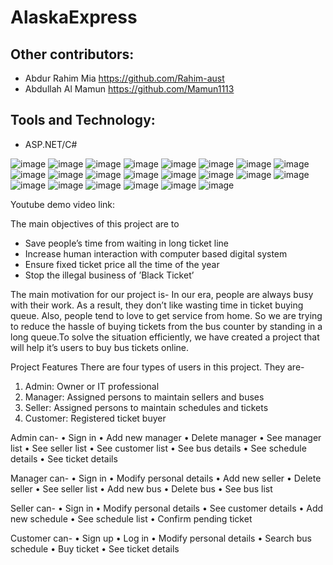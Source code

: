 # AlaskaExpress

## Other contributors:
- Abdur Rahim Mia https://github.com/Rahim-aust
- Abdullah Al Mamun https://github.com/Mamun1113

## Tools and Technology:
- ASP.NET/C#

![image](https://user-images.githubusercontent.com/66373332/236641988-419c0327-cd9f-4e56-9cf3-884d7b00b066.png)
![image](https://user-images.githubusercontent.com/66373332/236642122-c3a62317-0bcd-4516-8d28-bc5af8de3860.png)
![image](https://user-images.githubusercontent.com/66373332/236642136-93b6ffda-842b-4d64-a8c0-a212498a4f46.png)
![image](https://user-images.githubusercontent.com/66373332/236642154-8c83f83c-5510-4bf8-bb18-4dd4027bd470.png)
![image](https://user-images.githubusercontent.com/66373332/236642163-745d1a0c-3970-4370-8880-dd00978f4bf0.png)
![image](https://user-images.githubusercontent.com/66373332/236642173-8bcfd460-adc7-42d3-839c-ff0166a39037.png)
![image](https://user-images.githubusercontent.com/66373332/236642177-6671fdeb-ea46-4e73-90c6-7acd6c097343.png)
![image](https://user-images.githubusercontent.com/66373332/236641949-4cc9376b-ea5c-4e5b-811b-32212aff821c.png)
![image](https://user-images.githubusercontent.com/66373332/236641996-52ea7418-f06d-4309-aa56-b72bf9faddd0.png)
![image](https://user-images.githubusercontent.com/66373332/236642006-4e71f8fb-57e2-456a-bab2-9bfd55d874c4.png)
![image](https://user-images.githubusercontent.com/66373332/236642030-328ae76a-a2f4-4116-b6e8-5f8d81802d50.png)
![image](https://user-images.githubusercontent.com/66373332/236642040-bc6984fd-149d-4288-8b88-36461f2cd1c9.png)
![image](https://user-images.githubusercontent.com/66373332/236642043-b91b2c1f-81dc-4d3d-9461-1999c05ffce8.png)
![image](https://user-images.githubusercontent.com/66373332/236642049-1e2133e6-7307-4155-b2c2-218ed4ccb1cf.png)
![image](https://user-images.githubusercontent.com/66373332/236642064-fd2a89ae-4213-4381-ab9f-8d1dc05b5fa1.png)
![image](https://user-images.githubusercontent.com/66373332/236642069-72367511-2c05-407a-ba74-b8a2fe2ebe88.png)
![image](https://user-images.githubusercontent.com/66373332/236642076-b7aedfd2-228d-4a05-b9c2-71ac531adc3a.png)
![image](https://user-images.githubusercontent.com/66373332/236642082-42ab8de9-ba17-41d6-8fcc-a638b0153ca6.png)
![image](https://user-images.githubusercontent.com/66373332/236642090-a2295710-d920-496b-b6d7-5aa8ca94530f.png)
![image](https://user-images.githubusercontent.com/66373332/236642097-86455dbe-2e37-40a2-a807-7acbf6c34dd5.png)
![image](https://user-images.githubusercontent.com/66373332/236642109-d5389f65-1803-4221-a084-4959240853a3.png)
![image](https://user-images.githubusercontent.com/66373332/236642112-61d24d46-f336-49df-a7c2-6d77e1605c0c.png)

Youtube demo video link:

The main objectives of this project are to
- Save people’s time from waiting in long ticket line
- Increase human interaction with computer based digital system
- Ensure fixed ticket price all the time of the year
- Stop the illegal business of ’Black Ticket’

The main motivation for our project is-
In our era, people are always busy with their work. As a result, they don’t like wasting time in ticket buying
queue. Also, people tend to love to get service from home. So we are trying to reduce the hassle of buying
tickets from the bus counter by standing in a long queue.To solve the situation efficiently, we have created a
project that will help it’s users to buy bus tickets online.

Project Features
There are four types of users in this project. They are-
1. Admin: Owner or IT professional
2. Manager: Assigned persons to maintain sellers and buses
3. Seller: Assigned persons to maintain schedules and tickets
4. Customer: Registered ticket buyer

Admin can-
• Sign in
• Add new manager
• Delete manager
• See manager list
• See seller list
• See customer list
• See bus details
• See schedule details
• See ticket details

Manager can-
• Sign in
• Modify personal details
• Add new seller
• Delete seller
• See seller list
• Add new bus
• Delete bus
• See bus list

Seller can-
• Sign in
• Modify personal details
• See customer details
• Add new schedule
• See schedule list
• Confirm pending ticket

Customer can-
• Sign up
• Log in
• Modify personal details
• Search bus schedule
• Buy ticket
• See ticket details
